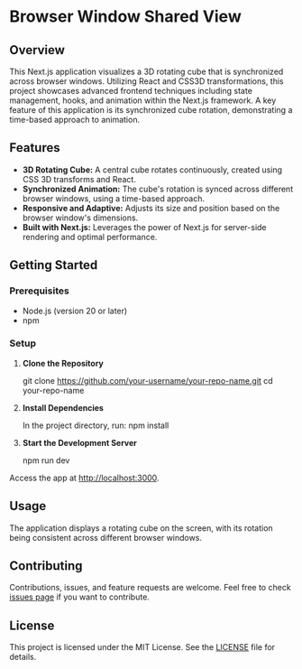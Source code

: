 # Browser Window Shared View

## Overview

This Next.js application visualizes a 3D rotating cube that is synchronized across browser windows. Utilizing React and CSS3D transformations, this project showcases advanced frontend techniques including state management, hooks, and animation within the Next.js framework. A key feature of this application is its synchronized cube rotation, demonstrating a time-based approach to animation.

## Features

- **3D Rotating Cube:** A central cube rotates continuously, created using CSS 3D transforms and React.
- **Synchronized Animation:** The cube's rotation is synced across different browser windows, using a time-based approach.
- **Responsive and Adaptive:** Adjusts its size and position based on the browser window's dimensions.
- **Built with Next.js:** Leverages the power of Next.js for server-side rendering and optimal performance.

## Getting Started

### Prerequisites

- Node.js (version 20 or later)
- npm

### Setup

1. **Clone the Repository**

   git clone <https://github.com/your-username/your-repo-name.git>
   cd your-repo-name

2. **Install Dependencies**

   In the project directory, run:
   npm install

3. **Start the Development Server**

   npm run dev

Access the app at [http://localhost:3000](http://localhost:3000).

## Usage

The application displays a rotating cube on the screen, with its rotation being consistent across different browser windows.

## Contributing

Contributions, issues, and feature requests are welcome. Feel free to check [issues page](https://github.com/your-username/your-repo-name/issues) if you want to contribute.

## License

This project is licensed under the MIT License. See the [LICENSE](LICENSE) file for details.
